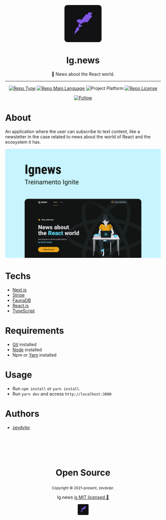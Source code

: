 <div align="center">
    <img src="/.github/rocketseat.png" width="120" />    
    <h1>Ig.news</h1>  
    <p>🚀 News about the React world.</p>    
    <hr />    
    <p>
        <a href="https://rocketseat.com/"><img src="https://img.shields.io/badge/type-ignite-red" alt="Repo Type" /></a>
        <a href="https://www.typescriptlang.org/"><img src="https://img.shields.io/badge/language-typescript-blue" alt="Repo Main Language" /></a>
        <img src="https://img.shields.io/badge/platform-web-blueviolet" alt="Project Platform" />                
        <a href="https://github.com/zevdvlpr/ignite-reactjs-ignews/tree/dev/LICENSE"><img src="https://img.shields.io/github/license/zevdvlpr/ignite-reactjs-ignews?color=red&label=license" alt="Repo License" /></a>
    </p>     
    <p><a href="https://www.linkedin.com/in/zevdvlpr" target="_blank"><img src="https://img.shields.io/twitter/url?label=Connect%20%40zevdvlpr&logo=linkedin&url=https%3A%2F%2Fwww.twitter.com%2zevdvlpr%2F" alt="Follow" /></a><p>
</div>

# About

An application where the user can subscribe to text content, like a newsletter in the case related to news about the world of React and the ecosystem it has.

<img src="/.github/cover.png" width="700" /> 

# Techs

 - [Next.js](https://nextjs.org/) 
 - [Stripe](https://stripe.com/) 
 - [FaunaDB](https://fauna.com/) 
 - [React.js](https://reactjs.org/)
 - [TypeScript](https://www.typescriptlang.org/)

# Requirements

- [Git](https://git-scm.com/) installed
- [Node](https://node.js.org/) installed
- Npm or [Yarn](https://yarnpkg.com/) installed

# Usage

- Run `npm install` or `yarn install`.
- Run `yarn dev` and access `http://localhost:3000`

# Authors

- [zevdvlpr](https://github.com/zevdvlpr)

<br>
<br>
<br>
<br>

<div align="center">
  <h1>Open Source</h1>
  <sub>Copyright © 2021-present, zevdvlpr.</sub>
  <p>Ig.news <a href="https://github.com/zevdvlpr/ignite-reactjs-ignews/tree/dev/LICENSE">is MIT licensed 💖</a></p>
  <img src="/.github/rocketseat.png" width="35" />
</div>
